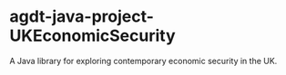 # agdt-java-project-UKEconomicSecurity
A Java library for exploring contemporary economic security in the UK.
